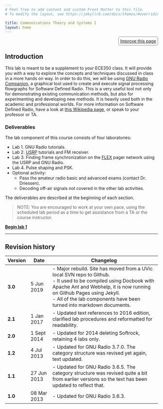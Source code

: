 ```yaml
---
# Feel free to add content and custom Front Matter to this file.
# To modify the layout, see https://jekyllrb.com/docs/themes/#overriding-theme-defaults

title: Communications Theory and Systems I
layout: home
---
```

<div align="right">
<a style="border:1px solid grey; border-radius:5px; padding:5px" href="{{site.github.repository_url}}/edit/master/{{page.path}}">Improve this page</a>
</div>

## Introduction


This lab is meant to be a supplement to your ECE350 class. It will provide you with a way to explore the concepts and techniques discussed in class in a more hands on way. In order to do this, we will be using [GNU Radio Companion](http://gnuradio.org/redmine/projects/gnuradio/wiki/GNURadioCompanion), a graphical tool used to create and execute signal processing flowgraphs for Software Defined Radio. This is a very useful tool not only for demonstrating existing communication methods, but also for experimenting and developing new methods. It is heavily used both in the academic and professional worlds. For more information on Software Defined Radio, have a look at [this Wikipedia page](https://en.wikipedia.org/wiki/Software-defined_radio), or speak to your professor or TA.

### Deliverables

The lab component of this course consists of four laboratories:

- Lab 1. GNU Radio tutorials.
- Lab 2. [USRP](http://en.wikipedia.org/wiki/Universal_Software_Radio_Peripheral) tutorials and FM receiver.
- Lab 3. Finding frame synchronization on the [FLEX](<http://en.wikipedia.org/wiki/FLEX_(protocol)>) pager network using the USRP and GNU Radio.
- Lab 4. Pulse shaping and PSK.
- Optional activity:
  - Pass the amateur radio basic and advanced exams (contact Dr. Driessen).
  - Decoding off-air signals not covered in the other lab activities.

The deliverables are described at the beginning of each section.

> NOTE: You are encouraged to work at your own pace, using the scheduled lab period as a time to get assistance from a TA or the course instructor.

[**Begin lab 1**](_lab1/introduction.md)

---

## Revision history

Version | Date | Changelog
------- | ---- | ---------
**3.0** | 5 Jun 2019 | - Major rebuild. Site has moved from a UVic local SVN repo to Github.<br> - It used to be compiled using Docbook with Apache Ant and Webhelp, it is now running on Github Pages using Jekyll.<br> - All of the lab components have been turned into markdown documents.
**2.1** | 1 Jan 2017 | - Updated text references to 2016 edition, clarified lab procedures and reformatted for readability.
**2.0** | 1 Sept 2014 | - Updated for 2014 deleting Softrock, retaining 4 labs only.
**1.2** | 4 Jul 2013 | - Updated for GNU Radio 3.7.0. The category structure was revised yet again, text updated.
**1.1** | 27 Jun 2013 | - Updated for GNU Radio 3.6.5. The category structure was revised quite a bit from earlier versions so the text has been updated to reflect that.
**1.0** | 08 Mar 2013 | - Updated for GNU Radio 3.6.3.